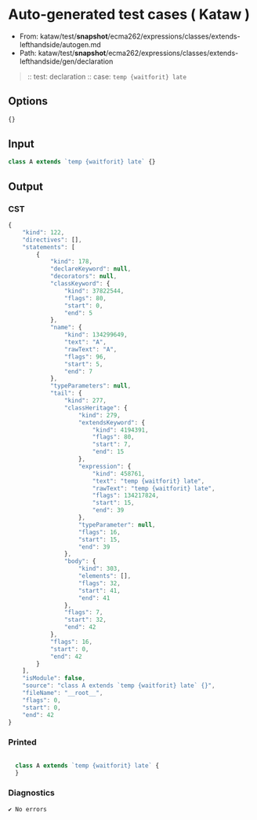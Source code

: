 # Auto-generated test cases ( Kataw )
- From: kataw/test/__snapshot__/ecma262/expressions/classes/extends-lefthandside/autogen.md
- Path: kataw/test/__snapshot__/ecma262/expressions/classes/extends-lefthandside/gen/declaration
> :: test: declaration
> :: case: `temp {waitforit} late`
## Options

`````js
{}
`````
## Input

`````js
class A extends `temp {waitforit} late` {}
`````
## Output

### CST

```javascript
{
    "kind": 122,
    "directives": [],
    "statements": [
        {
            "kind": 178,
            "declareKeyword": null,
            "decorators": null,
            "classKeyword": {
                "kind": 37822544,
                "flags": 80,
                "start": 0,
                "end": 5
            },
            "name": {
                "kind": 134299649,
                "text": "A",
                "rawText": "A",
                "flags": 96,
                "start": 5,
                "end": 7
            },
            "typeParameters": null,
            "tail": {
                "kind": 277,
                "classHeritage": {
                    "kind": 279,
                    "extendsKeyword": {
                        "kind": 4194391,
                        "flags": 80,
                        "start": 7,
                        "end": 15
                    },
                    "expression": {
                        "kind": 458761,
                        "text": "temp {waitforit} late",
                        "rawText": "temp {waitforit} late",
                        "flags": 134217824,
                        "start": 15,
                        "end": 39
                    },
                    "typeParameter": null,
                    "flags": 16,
                    "start": 15,
                    "end": 39
                },
                "body": {
                    "kind": 303,
                    "elements": [],
                    "flags": 32,
                    "start": 41,
                    "end": 41
                },
                "flags": 7,
                "start": 32,
                "end": 42
            },
            "flags": 16,
            "start": 0,
            "end": 42
        }
    ],
    "isModule": false,
    "source": "class A extends `temp {waitforit} late` {}",
    "fileName": "__root__",
    "flags": 0,
    "start": 0,
    "end": 42
}
```

### Printed

```javascript

  class A extends `temp {waitforit} late` {
  }

```

### Diagnostics

```javascript
✔ No errors
```


